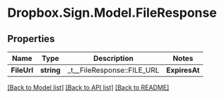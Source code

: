 # Dropbox.Sign.Model.FileResponse

## Properties

Name | Type | Description | Notes
------------ | ------------- | ------------- | -------------
**FileUrl** | **string** |  _t__FileResponse::FILE_URL  | **ExpiresAt** | **int** |  _t__FileResponse::EXPIRES_AT  | 

[[Back to Model list]](../README.md#documentation-for-models) [[Back to API list]](../README.md#documentation-for-api-endpoints) [[Back to README]](../README.md)

